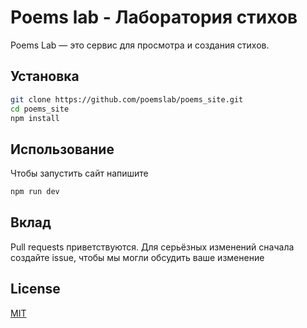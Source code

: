 # Poems lab - Лаборатория стихов

Poems Lab — это сервис для просмотра и создания стихов.

## Установка

```bash
git clone https://github.com/poemslab/poems_site.git
cd poems_site
npm install
```

## Использование

Чтобы запустить сайт напишите 
```bash
npm run dev
```

## Вклад
Pull requests приветствуются. Для серьёзных изменений сначала создайте issue, чтобы мы могли обсудить ваше изменение

## License
[MIT](https://choosealicense.com/licenses/mit/)